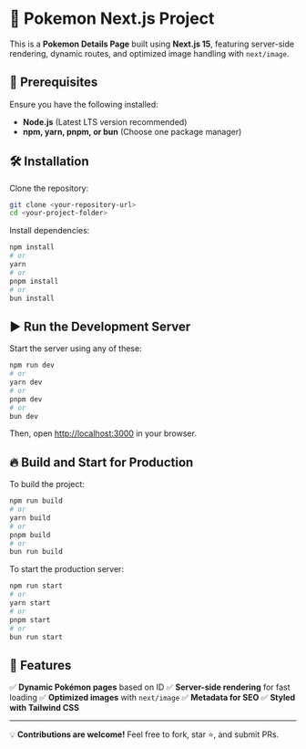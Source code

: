 # 🚀 Pokemon Next.js Project

This is a **Pokemon Details Page** built using **Next.js 15**, featuring server-side rendering, dynamic routes, and optimized image handling with `next/image`.

## 📌 Prerequisites

Ensure you have the following installed:

- **Node.js** (Latest LTS version recommended)
- **npm, yarn, pnpm, or bun** (Choose one package manager)

## 🛠️ Installation

Clone the repository:

```bash
git clone <your-repository-url>
cd <your-project-folder>
```

Install dependencies:

```bash
npm install
# or
yarn
# or
pnpm install
# or
bun install
```

## ▶️ Run the Development Server

Start the server using any of these:

```bash
npm run dev
# or
yarn dev
# or
pnpm dev
# or
bun dev
```

Then, open [http://localhost:3000](http://localhost:3000) in your browser.

## 🔥 Build and Start for Production

To build the project:

```bash
npm run build
# or
yarn build
# or
pnpm build
# or
bun run build
```

To start the production server:

```bash
npm run start
# or
yarn start
# or
pnpm start
# or
bun run start
```

## 📜 Features

✅ **Dynamic Pokémon pages** based on ID
✅ **Server-side rendering** for fast loading
✅ **Optimized images** with `next/image`
✅ **Metadata for SEO**
✅ **Styled with Tailwind CSS**

---

💡 **Contributions are welcome!** Feel free to fork, star ⭐, and submit PRs.
